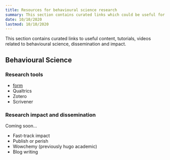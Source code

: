 ```yaml
---
title: Resources for behavioural science research
summary: This section contains curated links which could be useful for people interested in behavioural science, the study of judgment, decision-making and problem-solving. It also includes resources for those who are interested in learning more about knowledge sharing, dissemination and impact.
date: 10/10/2020
lastmod: 10/10/2020
---
```

This section contains curated links to useful content, tutorials, videos related to behavioural science, dissemination and impact.

## Behavioural Science

### Research tools

- [form](https://formr.org)
- Qualtrics
- Zotero
- Scrivener

### Research impact and dissemination

Coming soon...

- Fast-track impact
- Publish or perish
- Wowchemy (previously hugo academic)
- Blog writing 

